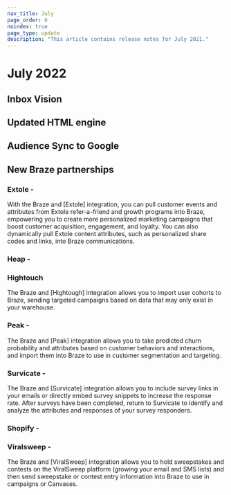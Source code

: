 ```yaml
---
nav_title: July
page_order: 6
noindex: true
page_type: update
description: "This article contains release notes for July 2021."
---
```


# July 2022

## Inbox Vision

## Updated HTML engine


## Audience Sync to Google


## New Braze partnerships

### Extole -

With the Braze and [Extole] integration, you can pull customer events and attributes from Extole refer-a-friend and growth programs into Braze, empowering you to create more personalized marketing campaigns that boost customer acquisition, engagement, and loyalty. You can also dynamically pull Extole content attributes, such as personalized share codes and links, into Braze communications.

### Heap - 

### Hightouch

The Braze and [Hightough] integration allows you to import user cohorts to Braze, sending targeted campaigns based on data that may only exist in your warehouse.

### Peak -

The Braze and [Peak] integration allows you to take predicted churn probability and attributes based on customer behaviors and interactions, and import them into Braze to use in customer segmentation and targeting. 

### Survicate -

The Braze and [Survicate] integration allows you to include survey links in your emails or directly embed survey snippets to increase the response rate. After surveys have been completed, return to Survicate to identify and analyze the attributes and responses of your survey responders.

### Shopify -


### Viralsweep -

The Braze and [ViralSweep] integration allows you to hold sweepstakes and contests on the ViralSweep platform (growing your email and SMS lists) and then send sweepstake or contest entry information into Braze to use in campaigns or Canvases. 


